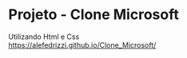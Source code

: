 # Projeto - Clone Microsoft
 Utilizando Html e Css <br>
https://alefedrizzi.github.io/Clone_Microsoft/ 
